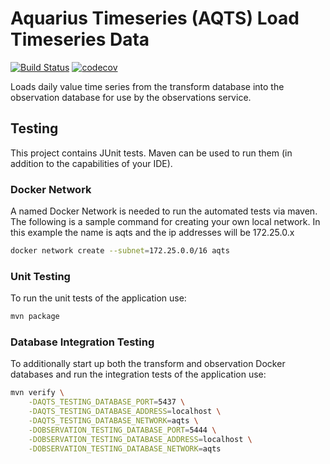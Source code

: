 # Aquarius Timeseries (AQTS) Load Timeseries Data

[![Build Status](https://travis-ci.com/usgs/aqts-capture-ts-loader.svg?branch=master)](https://travis-ci.com/usgs/aqts-capture-ts-loader)
[![codecov](https://codecov.io/gh/usgs/aqts-capture-ts-loader/branch/master/graph/badge.svg)](https://codecov.io/gh/usgs/aqts-capture-ts-loader)

Loads daily value time series from the transform database into the observation database for use by the observations service.

## Testing
This project contains JUnit tests. Maven can be used to run them (in addition to the capabilities of your IDE).

### Docker Network
A named Docker Network is needed to run the automated tests via maven. The following is a sample command for creating your own local network. In this example the name is aqts and the ip addresses will be 172.25.0.x

```.sh
docker network create --subnet=172.25.0.0/16 aqts
```

### Unit Testing
To run the unit tests of the application use:

```.sh
mvn package
```

### Database Integration Testing
To additionally start up both the transform and observation Docker databases and run the integration tests of the application use:

```.sh
mvn verify \
    -DAQTS_TESTING_DATABASE_PORT=5437 \
    -DAQTS_TESTING_DATABASE_ADDRESS=localhost \
    -DAQTS_TESTING_DATABASE_NETWORK=aqts \
    -DOBSERVATION_TESTING_DATABASE_PORT=5444 \
    -DOBSERVATION_TESTING_DATABASE_ADDRESS=localhost \
    -DOBSERVATION_TESTING_DATABASE_NETWORK=aqts
```
